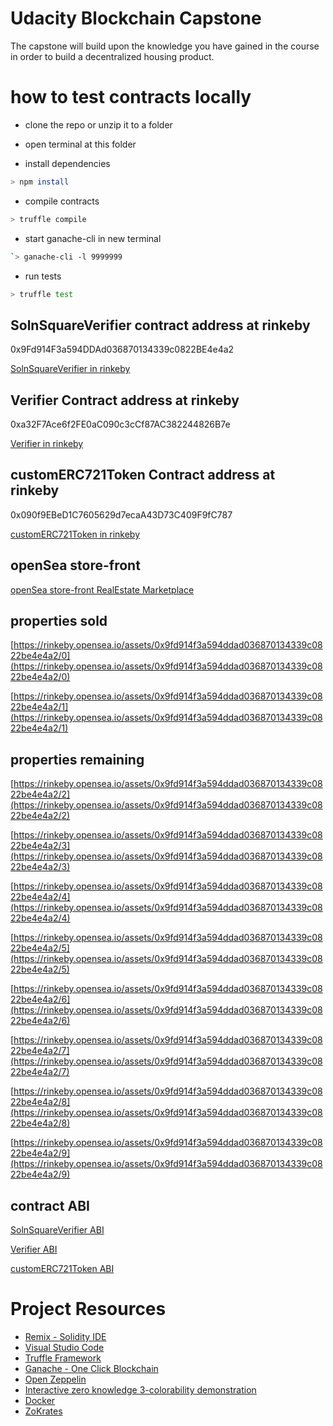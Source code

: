 # Udacity Blockchain Capstone

The capstone will build upon the knowledge you have gained in the course in order to build a decentralized housing product. 

# how to test contracts locally

- clone the repo or unzip it to a folder

- open terminal at this folder

- install dependencies

```bash
> npm install
```

- compile contracts

```bash
> truffle compile
```

- start ganache-cli in new terminal

```bash
`> ganache-cli -l 9999999
```

- run tests

```bash
> truffle test
```

## SolnSquareVerifier contract address at rinkeby

0x9Fd914F3a594DDAd036870134339c0822BE4e4a2

[SolnSquareVerifier in rinkeby](https://rinkeby.etherscan.io/address/0x9Fd914F3a594DDAd036870134339c0822BE4e4a2)

## Verifier Contract address at rinkeby

0xa32F7Ace6f2FE0aC090c3cCf87AC382244826B7e

[Verifier in rinkeby](https://rinkeby.etherscan.io/address/0xa32f7ace6f2fe0ac090c3ccf87ac382244826b7e)

## customERC721Token Contract address at rinkeby

0x090f9EBeD1C7605629d7ecaA43D73C409F9fC787

[customERC721Token in rinkeby](https://rinkeby.etherscan.io/address/0x090f9ebed1c7605629d7ecaa43d73c409f9fc787)


## openSea store-front

[openSea store-front RealEstate Marketplace](https://rinkeby.opensea.io/assets/unidentified-contract-v455)

## properties sold

[https://rinkeby.opensea.io/assets/0x9fd914f3a594ddad036870134339c0822be4e4a2/0](https://rinkeby.opensea.io/assets/0x9fd914f3a594ddad036870134339c0822be4e4a2/0)

[https://rinkeby.opensea.io/assets/0x9fd914f3a594ddad036870134339c0822be4e4a2/1](https://rinkeby.opensea.io/assets/0x9fd914f3a594ddad036870134339c0822be4e4a2/1)

## properties remaining

[https://rinkeby.opensea.io/assets/0x9fd914f3a594ddad036870134339c0822be4e4a2/2](https://rinkeby.opensea.io/assets/0x9fd914f3a594ddad036870134339c0822be4e4a2/2)

[https://rinkeby.opensea.io/assets/0x9fd914f3a594ddad036870134339c0822be4e4a2/3](https://rinkeby.opensea.io/assets/0x9fd914f3a594ddad036870134339c0822be4e4a2/3)

[https://rinkeby.opensea.io/assets/0x9fd914f3a594ddad036870134339c0822be4e4a2/4](https://rinkeby.opensea.io/assets/0x9fd914f3a594ddad036870134339c0822be4e4a2/4)

[https://rinkeby.opensea.io/assets/0x9fd914f3a594ddad036870134339c0822be4e4a2/5](https://rinkeby.opensea.io/assets/0x9fd914f3a594ddad036870134339c0822be4e4a2/5)

[https://rinkeby.opensea.io/assets/0x9fd914f3a594ddad036870134339c0822be4e4a2/6](https://rinkeby.opensea.io/assets/0x9fd914f3a594ddad036870134339c0822be4e4a2/6)

[https://rinkeby.opensea.io/assets/0x9fd914f3a594ddad036870134339c0822be4e4a2/7](https://rinkeby.opensea.io/assets/0x9fd914f3a594ddad036870134339c0822be4e4a2/7)

[https://rinkeby.opensea.io/assets/0x9fd914f3a594ddad036870134339c0822be4e4a2/8](https://rinkeby.opensea.io/assets/0x9fd914f3a594ddad036870134339c0822be4e4a2/8)

[https://rinkeby.opensea.io/assets/0x9fd914f3a594ddad036870134339c0822be4e4a2/9](https://rinkeby.opensea.io/assets/0x9fd914f3a594ddad036870134339c0822be4e4a2/9)

## contract ABI

[SolnSquareVerifier ABI](solnsquare_abi.txt)

[Verifier ABI](verifier_abi.txt)

[customERC721Token ABI](customERC721Token_abi.txt)


# Project Resources

* [Remix - Solidity IDE](https://remix.ethereum.org/)
* [Visual Studio Code](https://code.visualstudio.com/)
* [Truffle Framework](https://truffleframework.com/)
* [Ganache - One Click Blockchain](https://truffleframework.com/ganache)
* [Open Zeppelin ](https://openzeppelin.org/)
* [Interactive zero knowledge 3-colorability demonstration](http://web.mit.edu/~ezyang/Public/graph/svg.html)
* [Docker](https://docs.docker.com/install/)
* [ZoKrates](https://github.com/Zokrates/ZoKrates)
